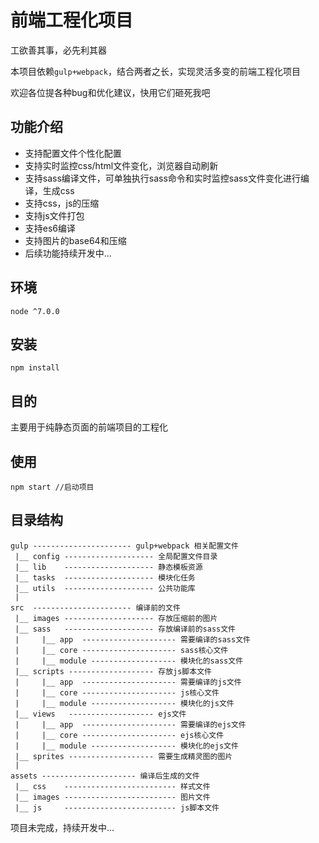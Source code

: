 前端工程化项目
==============

工欲善其事，必先利其器

本项目依赖`gulp+webpack`，结合两者之长，实现灵活多变的前端工程化项目

欢迎各位提各种bug和优化建议，快用它们砸死我吧

## 功能介绍

* 支持配置文件个性化配置
* 支持实时监控css/html文件变化，浏览器自动刷新
* 支持sass编译文件，可单独执行sass命令和实时监控sass文件变化进行编译，生成css
* 支持css，js的压缩
* 支持js文件打包
* 支持es6编译
* 支持图片的base64和压缩
* 后续功能持续开发中...

## 环境

`node ^7.0.0`      

## 安装

````
npm install
````

## 目的

主要用于纯静态页面的前端项目的工程化

## 使用

````
npm start //启动项目
````

## 目录结构

````
gulp ---------------------- gulp+webpack 相关配置文件
 |__ config -------------------- 全局配置文件目录
 |__ lib    -------------------- 静态模板资源
 |__ tasks  -------------------- 模块化任务
 |__ utils  -------------------- 公共功能库
 |
src  ---------------------- 编译前的文件
 |__ images -------------------- 存放压缩前的图片
 |__ sass   -------------------- 存放编译前的sass文件
 |     |__ app  --------------------- 需要编译的sass文件
 |     |__ core --------------------- sass核心文件
 |     |__ module ------------------- 模块化的sass文件
 |__ scripts ------------------- 存放js脚本文件
 |     |__ app  --------------------- 需要编译的js文件
 |     |__ core --------------------- js核心文件
 |     |__ module ------------------- 模块化的js文件
 |__ views   ------------------- ejs文件
 |     |__ app  --------------------- 需要编译的ejs文件
 |     |__ core --------------------- ejs核心文件
 |     |__ module ------------------- 模块化的ejs文件
 |__ sprites ------------------- 需要生成精灵图的图片
 |
assets --------------------- 编译后生成的文件
 |__ css    ------------------------- 样式文件
 |__ images ------------------------- 图片文件
 |__ js     ------------------------- js脚本文件
````

项目未完成，持续开发中...
